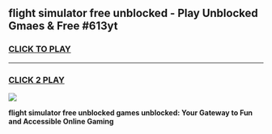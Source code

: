 
## flight simulator free unblocked - Play Unblocked Gmaes & Free #613yt
<h3>
<a href="https://news.freeplayer.one?title=flight_simulator_free_unblocked&ref=03M">CLICK TO PLAY</a></h3>
<hr>

<h3>
<a href="https://news.freeplayer.one?title=flight_simulator_free_unblocked&ref=03M">CLICK 2 PLAY</a>
  
</h3>

<a href="https://news.freeplayer.one?title=flight_simulator_free_unblocked&ref=03M"><img src="https://clearcache.store/games.png"></a>


**flight simulator free unblocked games unblocked: Your Gateway to Fun and Accessible Online Gaming**
